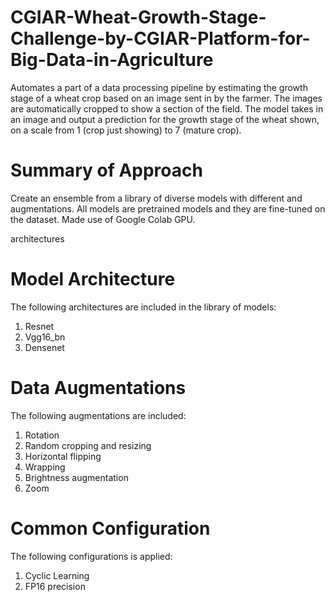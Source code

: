 # CGIAR-Wheat-Growth-Stage-Challenge-by-CGIAR-Platform-for-Big-Data-in-Agriculture
Automates a part of a data processing pipeline by  estimating the growth stage of a wheat crop based on an image sent in by the farmer. The images are automatically cropped to show a section of the field. The model takes in an image and output a prediction for the growth stage of the wheat shown, on a scale from 1 (crop just showing) to 7 (mature crop).


# Summary of Approach
Create an ensemble from a library of diverse models with different  and augmentations. All models are pretrained models and they are fine-tuned on the dataset. Made use of Google Colab GPU.

architectures
# Model Architecture

The following architectures are included in the library of models:

1. Resnet
2. Vgg16_bn
3. Densenet

# Data Augmentations
The following augmentations are included:

1. Rotation
2. Random cropping and resizing
3. Horizontal flipping
4. Wrapping
5. Brightness augmentation
6. Zoom

# Common Configuration
The following configurations is applied:

1. Cyclic Learning
2. FP16 precision

